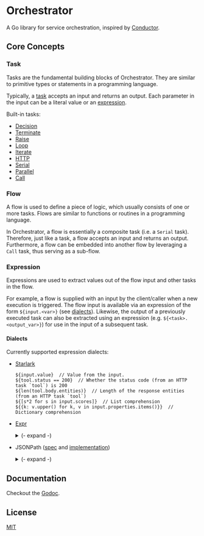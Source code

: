 # Orchestrator

A Go library for service orchestration, inspired by [Conductor][1].


## Core Concepts

### Task

Tasks are the fundamental building blocks of Orchestrator. They are similar to primitive types or statements in a programming language.

Typically, a [task](task.schema.json) accepts an input and returns an output. Each parameter in the input can be a literal value or an [expression](#expression).

Built-in tasks:

- [Decision](https://pkg.go.dev/github.com/RussellLuo/orchestrator/builtin#Decision)
- [Terminate](https://pkg.go.dev/github.com/RussellLuo/orchestrator/builtin#Terminate)
- [Raise](https://pkg.go.dev/github.com/RussellLuo/orchestrator/builtin#Raise)
- [Loop](https://pkg.go.dev/github.com/RussellLuo/orchestrator/builtin#Loop)
- [Iterate](https://pkg.go.dev/github.com/RussellLuo/orchestrator/builtin#Iterate)
- [HTTP](https://pkg.go.dev/github.com/RussellLuo/orchestrator/builtin#HTTP)
- [Serial](https://pkg.go.dev/github.com/RussellLuo/orchestrator/builtin#Serial)
- [Parallel](https://pkg.go.dev/github.com/RussellLuo/orchestrator/builtin#Parallel)
- [Call](https://pkg.go.dev/github.com/RussellLuo/orchestrator/builtin#Call)


### Flow

A flow is used to define a piece of logic, which usually consists of one or more tasks. Flows are similar to functions or routines in a programming language.

In Orchestrator, a flow is essentially a composite task (i.e. a `Serial` task). Therefore, just like a task, a flow accepts an input and returns an output. Furthermore, a flow can be embedded into another flow by leveraging a `Call` task, thus serving as a sub-flow.

### Expression

Expressions are used to extract values out of the flow input and other tasks in the flow.

For example, a flow is supplied with an input by the client/caller when a new execution is triggered. The flow input is available via an expression of the form `${input.<var>}` (see [dialects](#dialects)). Likewise, the output of a previously executed task can also be extracted using an expression (e.g. `${<task>.<output_var>}`) for use in the input of a subsequent task.


#### Dialects

Currently supported expression dialects:

- [Starlark][3]

    ```
    ${input.value}  // Value from the input.
    ${tool.status == 200}  // Whether the status code (from an HTTP task `tool`) is 200
    ${len(tool.body.entities)}  // Length of the response entities (from an HTTP task `tool`)
    ${[s*2 for s in input.scores]}  // List comprehension
    ${{k: v.upper() for k, v in input.properties.items()}}  // Dictionary comprehension
    ```

- [Expr][4]

    <details>
      <summary> (- expand -) </summary>

    ```
    #{input.value}  // Value from the input.
    #{tool.status == 200}  // Whether the status code (from an HTTP task `tool`) is 200
    #{len(tool.body.entities)}  // Length of the response entities (from an HTTP task `tool`)
    //#{[s*2 for s in input.scores]}  // UNSUPPORTED
    //#{{k: v.upper() for k, v in input.properties.items()}}  // UNSUPPORTED
    ```

    </details>

- JSONPath ([spec][5] and [implementation][6])

    <details>
      <summary> (- expand -) </summary>

    ```
    @{input.value}  // Value from the input.
    //@{tool.status == 200}  // UNSUPPORTED
    //@{len(tool.body.entities)}  // UNSUPPORTED
    //@{[s*2 for s in input.scores]}  // UNSUPPORTED
    //@{{k: v.upper() for k, v in input.properties.items()}}  // UNSUPPORTED
    ```

    </details>


## Documentation

Checkout the [Godoc][2].


## License

[MIT](LICENSE)


[1]: https://github.com/Netflix/conductor
[2]: https://pkg.go.dev/github.com/RussellLuo/orchestrator
[3]: https://github.com/google/starlark-go/blob/master/doc/spec.md#expressions
[4]: https://expr.medv.io/
[5]: https://goessner.net/articles/JsonPath/
[6]: https://github.com/PaesslerAG/jsonpath
